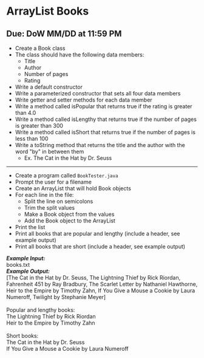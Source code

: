 # ArrayList Books

## Due: DoW MM/DD at 11:59 PM

- Create a Book class
- The class should have the following data members:
  - Title
  - Author
  - Number of pages
  - Rating
- Write a default constructor
- Write a parameterized constructor that sets all four data members
- Write getter and setter methods for each data member
- Write a method called isPopular that returns true if the rating is greater than 4.0
- Write a method called isLengthy that returns true if the number of pages is greater than 300
- Write a method called isShort that returns true if the number of pages is less than 100
- Write a toString method that returns the title and the author with the word "by" in between them
  - Ex. The Cat in the Hat by Dr. Seuss
- - - - - - - - - - - -
- Create a program called `BookTester.java`
- Prompt the user for a filename
- Create an ArrayList that will hold Book objects
- For each line in the file:
  - Split the line on semicolons
  - Trim the split values
  - Make a Book object from the values
  - Add the Book object to the ArrayList
- Print the list
- Print all books that are popular and lengthy (include a header, see example output)
- Print all books that are short (include a header, see example output)

***Example Input:***\
books.txt\
***Example Output:***\
[The Cat in the Hat by Dr. Seuss, The Lightning Thief by Rick Riordan, Fahrenheit 451 by Ray Bradbury, The Scarlet Letter by Nathaniel Hawthorne, Heir to the Empire by Timothy Zahn, If You Give a Mouse a Cookie by Laura Numeroff, Twilight by Stephanie Meyer]\
\
Popular and lengthy books:\
The Lightning Thief by Rick Riordan\
Heir to the Empire by Timothy Zahn\
\
Short books:\
The Cat in the Hat by Dr. Seuss\
If You Give a Mouse a Cookie by Laura Numeroff
